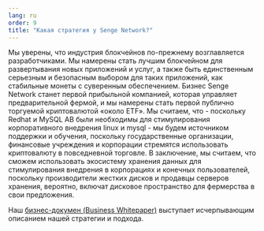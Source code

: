 ```yaml
---
lang: ru
order: 9
title: "Какая стратегия у Senge Network?"
---
```


Мы уверены, что индустрия блокчейнов по-прежнему возглавляется разработчиками. Мы намерены стать лучшим блокчейном для развертывания новых приложений и услуг, а также быть единственным серьезным и безопасным выбором для таких приложений, как стабильные монеты с суверенным обеспечением. Бизнес Senge Network станет первой прибыльной компанией, которая управляет предварительной фермой, и мы намерены стать первой публично торгуемой криптовалютой «около ETF». Мы считаем, что - поскольку Redhat и MySQL AB были необходимы для стимулирования корпоративного внедрения linux и mysql - мы будем источником поддержки и обучения, поскольку государственные организации, финансовые учреждения и корпорации стремятся использовать криптовалюту в повседневной торговле. В заключение, мы считаем, что сможем использовать экосистему хранения данных для стимулирования внедрения в корпорациях и конечных пользователей, поскольку производители жестких дисков и продавцы серверов хранения, вероятно, включат дисковое пространство для фермерства в свои предложения.

Наш [бизнес-докумен (Business Whitepaper)](https://www.chia.net/assets/Chia-Business-Whitepaper-2021-02-09-v1.0.pdf) выступает исчерпывающим описанием нашей стратегии и подхода.
